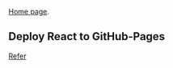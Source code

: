 [Home page](https://nganttk89.github.io/public-reactjs/index.html).

## Deploy React to GitHub-Pages

[Refer](https://codeburst.io/deploy-react-to-github-pages-to-create-an-amazing-website-42d8b09cd4d)

